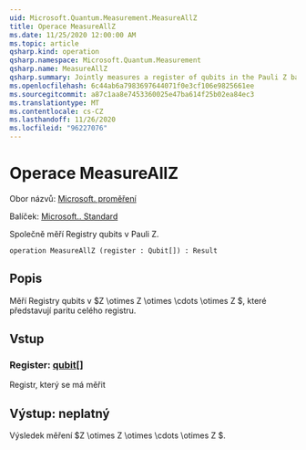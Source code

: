 ```yaml
---
uid: Microsoft.Quantum.Measurement.MeasureAllZ
title: Operace MeasureAllZ
ms.date: 11/25/2020 12:00:00 AM
ms.topic: article
qsharp.kind: operation
qsharp.namespace: Microsoft.Quantum.Measurement
qsharp.name: MeasureAllZ
qsharp.summary: Jointly measures a register of qubits in the Pauli Z basis.
ms.openlocfilehash: 6c44ab6a7983697644071f0e3cf106e9825661ee
ms.sourcegitcommit: a87c1aa8e7453360025e47ba614f25b02ea84ec3
ms.translationtype: MT
ms.contentlocale: cs-CZ
ms.lasthandoff: 11/26/2020
ms.locfileid: "96227076"
---
```

# <a name="measureallz-operation"></a>Operace MeasureAllZ

Obor názvů: [Microsoft. proměření](xref:Microsoft.Quantum.Measurement)

Balíček: [Microsoft.. Standard](https://nuget.org/packages/Microsoft.Quantum.Standard)


Společně měří Registry qubits v Pauli Z.

```qsharp
operation MeasureAllZ (register : Qubit[]) : Result
```


## <a name="description"></a>Popis

Měří Registry qubits v $Z \otimes Z \otimes \cdots \otimes Z $, které představují paritu celého registru.

## <a name="input"></a>Vstup

### <a name="register--qubit"></a>Register: [qubit](xref:microsoft.quantum.lang-ref.qubit)[]

Registr, který se má měřit



## <a name="output--__invalidresult__"></a>Výstup: __neplatný <Result>__

Výsledek měření $Z \otimes Z \otimes \cdots \otimes Z $.